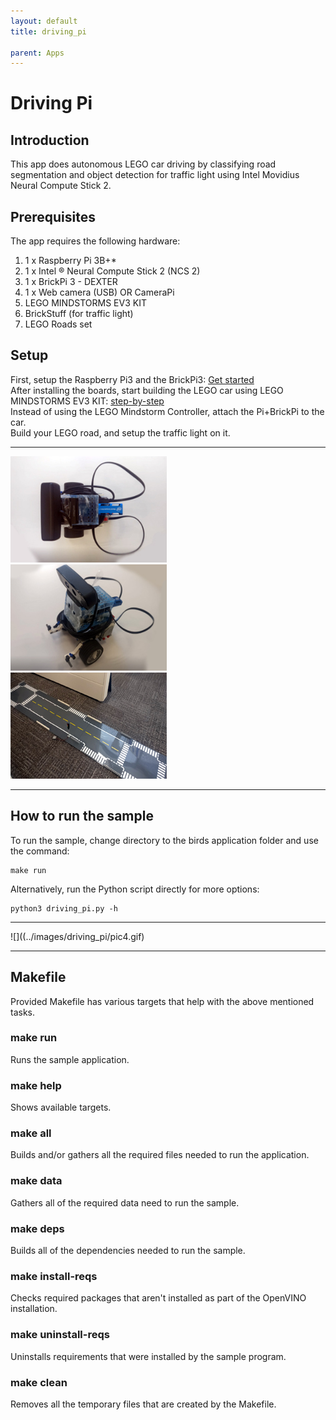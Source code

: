```yaml
---
layout: default
title: driving_pi

parent: Apps
---
```

# Driving Pi
## Introduction
This app does autonomous LEGO car driving by classifying road segmentation and object detection for traffic light using Intel Movidius Neural Compute Stick 2.


## Prerequisites
The app requires the following hardware: 
1. 1 x Raspberry Pi 3B+*
2. 1 x Intel &reg; Neural Compute Stick 2 (NCS 2)
3. 1 x BrickPi 3 - DEXTER
4. 1 x Web camera (USB) OR CameraPi
5. LEGO MINDSTORMS EV3 KIT
6. BrickStuff (for traffic light)
7. LEGO Roads set

 ## Setup
 First, setup the Raspberry Pi3 and the BrickPi3: [Get started](https://www.dexterindustries.com/BrickPi/brickpi-tutorials-documentation/getting-started/)<br> After installing the boards, start building the LEGO car using LEGO MINDSTORMS EV3 KIT: [step-by-step](https://le-www-live-s.legocdn.com/sc/media/lessons/mindstorms-ev3/building-instructions/ev3-rem-driving-base-79bebfc16bd491186ea9c9069842155e.pdf) <br>
 Instead of using the LEGO Mindstorm Controller, attach the Pi+BrickPi to the car. <br>
 Build your LEGO road, and setup the traffic light on it. <br>
 ___
 ![](../images/driving_pi/pic1.jpg)<br>
 ![](../images/driving_pi/pic2.jpg)<br>
 ![](../images/driving_pi/pic3.jpg)<br>
 ___

## How to run the sample
To run the sample, change directory to the birds application folder and use the command: 
```
make run
```

Alternatively, run the Python script directly for more options:
```
python3 driving_pi.py -h
```
___
![]((../images/driving_pi/pic4.gif)
___
## Makefile
Provided Makefile has various targets that help with the above mentioned tasks.

### make run
Runs the sample application.

### make help
Shows available targets.

### make all
Builds and/or gathers all the required files needed to run the application.

### make data
Gathers all of the required data need to run the sample.

### make deps
Builds all of the dependencies needed to run the sample.

### make install-reqs
Checks required packages that aren't installed as part of the OpenVINO installation. 

### make uninstall-reqs
Uninstalls requirements that were installed by the sample program.
 
### make clean
Removes all the temporary files that are created by the Makefile.
